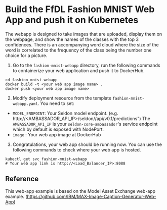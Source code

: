 # Build the FfDL Fashion MNIST Web App and push it on Kubernetes

The webapp is designed to take images that are uploaded, display them on the webpage, and show the names of the classes with the top 3 confidences. There is an accompanying word cloud where the size of the word is correlated to the frequency of the class being the number one choice for a picture.

1. Go to the `fashion-mnist-webapp` directory, run the following commands to containerize your web application and push it to DockerHub.
  ```shell
  cd fashion-mnist-webapp
  docker build -t <your web app image name> .
  docker push <your web app image name>
  ```

2. Modify deployment resource from the template `fashion-mnist-webapp.yaml`. You need to set:
  * `MODEL_ENDPOINT`: Your Seldon model endpoint. (e.g. http://<AMBASSADOR_API_IP>/seldon/<modelDeploymentName>/api/v0.1/predictions") The `AMBASSADOR_API_IP` is your `seldon-core-ambassador`'s service endpoint which by default is exposed with NodePort.
  * `image` : Your web app image at DockerHub

3. Congratulations, your web app should be running now. You can use the following commands to check where your web app is hosted.
  ```shell
  kubectl get svc fashion-mnist-webapp
  # Your web app link is http://<Load_Balancer_IP>:8088
  ```

## Reference
This web-app example is based on the Model Asset Exchange web-app example. (https://github.com/IBM/MAX-Image-Caption-Generator-Web-App)
